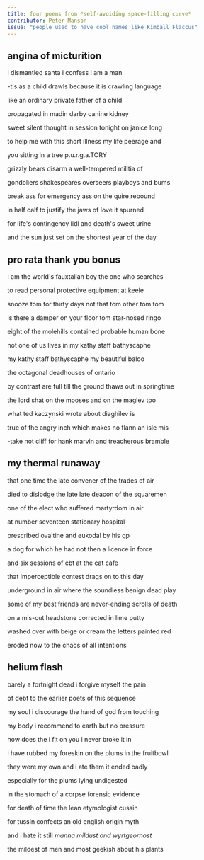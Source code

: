 ```yaml
---
title: four poems from *self-avoiding space-filling curve*
contributor: Peter Manson
issue: "people used to have cool names like Kimball Flaccus"
---
```


## angina of micturition

i dismantled santa i confess i am a man

-tis as a child drawls because it is crawling language

like an ordinary private father of a child

propagated in madin darby canine kidney

sweet silent thought in session tonight on janice long

to help me with this short illness my life peerage and

you sitting in a tree p.u.r.g.a.TORY

grizzly bears disarm a well-tempered militia of

gondoliers shakespeares overseers playboys and bums

break ass for emergency ass on the quire rebound

in half calf to justify the jaws of love it spurned

for life's contingency lidl and death's sweet urine

and the sun just set on the shortest year of the day

## pro rata thank you bonus

i am the world's fauxtalian boy the one who searches

to read personal protective equipment at keele

snooze tom for thirty days not that tom other tom tom

is there a damper on your floor tom star-nosed ringo

eight of the molehills contained probable human bone

not one of us lives in my kathy staff bathyscaphe

my kathy staff bathyscaphe my beautiful baloo

the octagonal deadhouses of ontario

by contrast are full till the ground thaws out in springtime

the lord shat on the mooses and on the maglev too

what ted kaczynski wrote about diaghilev is

true of the angry inch which makes no flann an isle      mis

-take not cliff for hank marvin and treacherous bramble

## my thermal runaway

that one time the late convener of the trades of air

died to dislodge the late late deacon of the squaremen

one of the elect who suffered martyrdom in air

at number seventeen stationary hospital

prescribed ovaltine and eukodal by his gp

a dog for which he had not then a licence in force

and six sessions of cbt at the cat cafe

that imperceptible contest drags on to this day

underground in air where the soundless benign dead play

some of my best friends are never-ending scrolls of death

on a mis-cut headstone corrected in lime putty

washed over with beige or cream the letters painted red

eroded now to the chaos of all intentions

## helium flash

barely a fortnight dead i forgive myself the pain

of debt to the earlier poets of this sequence

my soul i discourage the hand of god from touching

my body i recommend to earth but no pressure

how does the i fit on you i never broke it in

i have rubbed my foreskin on the plums in the fruitbowl

they were my own and i ate them it ended badly

especially for the plums lying undigested

in the stomach of a corpse      forensic evidence

for death of time      the lean etymologist cussin

for tussin confects an old english origin myth

and i hate it still      *manna mildust ond wyrtgeornost*

the mildest of men and most geekish about his plants
